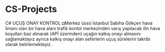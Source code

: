 # CS-Projects
C# UÇUŞ  ONAY   KONTROL
◘Merkez üssü İstanbul Sabiha Gökçen hava limanı olan bir hava alanı  trafik kontol merkezinden varış yapılacak ilin hava koşulları baz alınarak (APİ üzerinden) uçağın kalkış onayı almasını sağlamaktayız ayrıca kalkış onayı alan seferlerin uçuş sürelerini takribi olarak belirlemekteyiz . 
